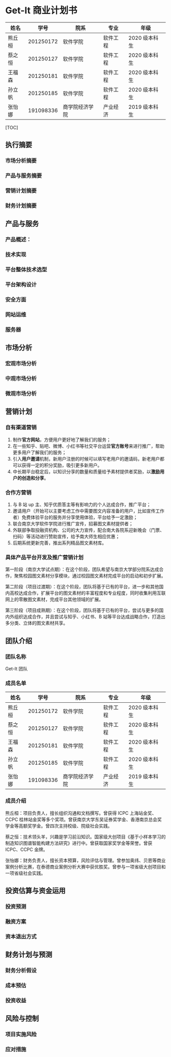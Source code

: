 # Get-It 商业计划书

| 姓名   | 学号      | 院系           | 专业     | 年级          |
| ------ | --------- | -------------- | -------- | ------------- |
| 熊丘桓 | 201250172 | 软件学院       | 软件工程 | 2020 级本科生 |
| 蔡之恒 | 201250127 | 软件学院       | 软件工程 | 2020 级本科生 |
| 王福森 | 201250181 | 软件学院       | 软件工程 | 2020 级本科生 |
| 孙立帆 | 201250185 | 软件学院       | 软件工程 | 2020 级本科生 |
| 张怡娜 | 191098336 | 商学院经济学院 | 产业经济 | 2019 级本科生 |

<div style="page-break-after:always"></div>

[TOC]

<div style="page-break-after:always"></div>

## 执行摘要

<!-- 这部分最后完成，ddl=02-06 -->

### 市场分析摘要

### 产品与服务摘要

### 营销计划摘要

### 财务计划摘要

## 产品与服务

<!-- 开始画大饼？ddl=02-04 -->

### 产品概述：

### 技术实现

### 平台整体技术选型

### 平台架构设计

### 安全方面

### 网站运维

### 服务器

## 市场分析

<!-- 参考 Lab2-2，ddl=02-04 -->

### 宏观市场分析

### 中观市场分析

### 微观市场分析

## 营销计划

<!-- 从以往的作业当中整理，ddl=02-04 -->

### 自有渠道营销

1. 制作**官方网站**，方便用户更好地了解我们的服务；
2. 在一些知乎、贴吧、微博、小红书等社交平台运营**官方账号**来进行推广，帮助更多用户了解我们的服务；
3. 引入**用户邀请**机制，新用户注册的时候可以填写老用户的邀请码，新老用户都可以获得一定的积分奖励，吸引更多新用户。
4. 中长期平台稳定后，以知识分享的数量和质量给予素材提供者奖励，以**激励用户的创造和分享**。

### 合作方营销

1. 与 B 站 up 主、知乎优质答主等有影响力的个人达成合作，推广平台；
2. 邀请用户（开始可以主要考虑工作中需要图文内容准备的用户，比如宣传工作者）免费体验平台的服务并分享使用体验，平台给予一定激励；
3. 联合南京大学软件学院进行推广宣传，招募图文素材提供者；
4. 外联部争取投融资机构、公司的大力宣传，配合南大各院系迎新晚会（门票、扫码）等活动进行赞助宣传，给予南大师生相应优惠；
5. 后期系统更新完善，推出系列精品图文素材库。

### 具体产品平台开发及推广营销计划

第一阶段（南京大学试点期）：在这个阶段，团队希望与南京大学部分院系达成合作，聚焦校园图文素材分享模块，通过校园图文素材完成平台的启动和初步扩展。

第二阶段（项目过渡期）：在这个阶段，团队将基于已有的平台，进一步和其他国内高校达成合作，扩展平台的图文素材的丰富程度和专业程度，同时收集利用互联网上的零散图文素材，完成平台其他领域的扩展。

第三阶段（项目成熟期）：在这个阶段，团队将基于已有的平台，尝试与更多的国内外组织达成合作，并且尝试与知乎、小红书、B 站等平台达成战略合作，打造出多分类、立体的图文素材共享。

## 团队介绍

<!-- 自行整理，ddl=01-29 -->

### 团队名称

Get-It 团队

### 成员名单

| 姓名   | 学号      | 院系           | 专业     | 年级          |
| ------ | --------- | -------------- | -------- | ------------- |
| 熊丘桓 | 201250172 | 软件学院       | 软件工程 | 2020 级本科生 |
| 蔡之恒 | 201250127 | 软件学院       | 软件工程 | 2020 级本科生 |
| 王福森 | 201250181 | 软件学院       | 软件工程 | 2020 级本科生 |
| 孙立帆 | 201250185 | 软件学院       | 软件工程 | 2020 级本科生 |
| 张怡娜 | 191098336 | 商学院经济学院 | 产业经济 | 2019 级本科生 |

### 成员介绍

熊丘桓：项目负责人，擅长组织沟通和文档撰写。曾获得 ICPC 上海站金奖、CCPC 桂林站金奖等多个奖项。曾获南京大学东吴证券奖学金、香港南京总会奖学金等高额奖学金。曾四次主持校级、院级社会实践。

蔡之恒：技术领头羊，兴趣是学习前沿知识。国家级大创项目《基于小样本学习的制造知识图谱智能构建方法研究》进行中。曾获取国家奖学金等荣誉。曾获 ICPC、CCPC 金牌。

张怡娜：财务负责人，擅长资本预算，风险评估与管理。曾参加奥纬、贝恩等商业案例分析比赛，在泰德商业案例分析大赛中获优胜奖。曾参与一项省级大创项目和一项省级社会实践。

## 投资估算与资金运用

### 投资预测

### 融资方案

### 资本退出方式

## 财务计划与预测

### 财务分析假设

### 成本预估

### 投资收益

## 风险与控制

### 项目实施风险

### 应对措施